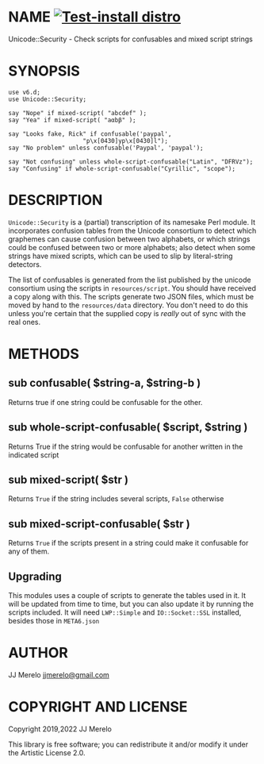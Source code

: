 NAME [![Test-install distro](https://github.com/JJ/raku-unicode-security/actions/workflows/test.yaml/badge.svg)](https://github.com/JJ/raku-unicode-security/actions/workflows/test.yaml)
====

Unicode::Security - Check scripts for confusables and mixed script strings

SYNOPSIS
========

```perl6
use v6.d;
use Unicode::Security;

say "Nope" if mixed-script( "abcdef" );
say "Yea" if mixed-script( "aαbβ" );

say "Looks fake, Rick" if confusable('paypal',
				     "p\x[0430]yp\x[0430]l");
say "No problem" unless confusable('Paypal', 'paypal');

say "Not confusing" unless whole-script-confusable("Latin", "DFRVz");
say "Confusing" if whole-script-confusable("Cyrillic", "scope");
```

DESCRIPTION
===========

`Unicode::Security` is a (partial) transcription of its namesake Perl
module. It incorporates confusion tables from the Unicode consortium
to detect which graphemes can cause confusion between two alphabets,
or which strings could be confused between two or more alphabets; also
detect when some strings have mixed scripts, which can be used to slip
by literal-string detectors.

The list of confusables is generated from the list published by the
unicode consortium using the scripts in `resources/script`. You should
have received a copy along with this. The scripts generate two JSON
files, which must be moved by hand to the `resources/data`
directory. You don't need to do this unless you're certain that the
supplied copy is *really* out of sync with the real ones.

METHODS
=======

sub confusable( $string-a, $string-b )
--------------------------------------

Returns true if one string could be confusable for the other.

sub whole-script-confusable( $script, $string )
-----------------------------------------------

Returns True if the string would be confusable for another written in the indicated script

sub mixed-script( $str )
------------------------

Returns `True` if the string includes several scripts, `False` otherwise

sub mixed-script-confusable( $str )
-----------------------------------

Returns `True` if the scripts present in a string could make it
confusable for any of them.

## Upgrading

This modules uses a couple of scripts to generate the tables used in it. It will be updated from time to time, but you can also update it by running the scripts included. It will need `LWP::Simple` and `IO::Socket::SSL` installed, besides those in `META6.json`

AUTHOR
======

JJ Merelo <jjmerelo@gmail.com>

COPYRIGHT AND LICENSE
=====================

Copyright 2019,2022 JJ Merelo

This library is free software; you can redistribute it and/or modify it under the Artistic License 2.0.

